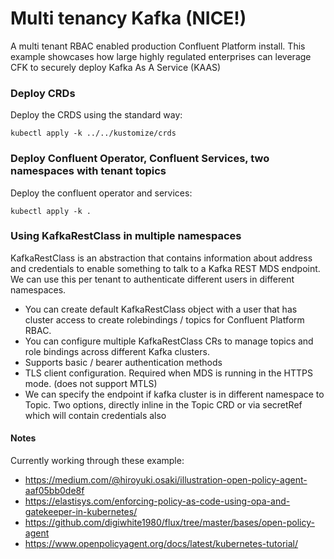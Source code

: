 # Multi tenancy Kafka (NICE!)
A multi tenant RBAC enabled production Confluent Platform install. This example showcases how large highly regulated enterprises can leverage CFK to securely deploy Kafka As A Service (KAAS)

### Deploy CRDs
Deploy the CRDS using the standard way:
```shell
kubectl apply -k ../../kustomize/crds
```

### Deploy Confluent Operator, Confluent Services, two namespaces with tenant topics
Deploy the confluent operator and services:
```shell
kubectl apply -k .
```

### Using KafkaRestClass in multiple namespaces
KafkaRestClass is an abstraction that contains information about address and credentials to enable something to talk to a Kafka REST MDS endpoint. We can use this per tenant to authenticate different users in different namespaces.
- You can create default KafkaRestClass object with a user that has cluster access to create rolebindings / topics for Confluent Platform RBAC.
- You can configure multiple KafkaRestClass CRs to manage topics and role bindings across different Kafka clusters.
- Supports basic / bearer authentication methods
- TLS client configuration. Required when MDS is running in the HTTPS mode. (does not support MTLS)
- We can specify the endpoint if kafka cluster is in different namespace to Topic. Two options, directly inline in the Topic CRD or via secretRef which will contain credentials also

#### Notes
Currently working through these example:

- https://medium.com/@hiroyuki.osaki/illustration-open-policy-agent-aaf05bb0de8f
- https://elastisys.com/enforcing-policy-as-code-using-opa-and-gatekeeper-in-kubernetes/
- https://github.com/digiwhite1980/flux/tree/master/bases/open-policy-agent
- https://www.openpolicyagent.org/docs/latest/kubernetes-tutorial/


